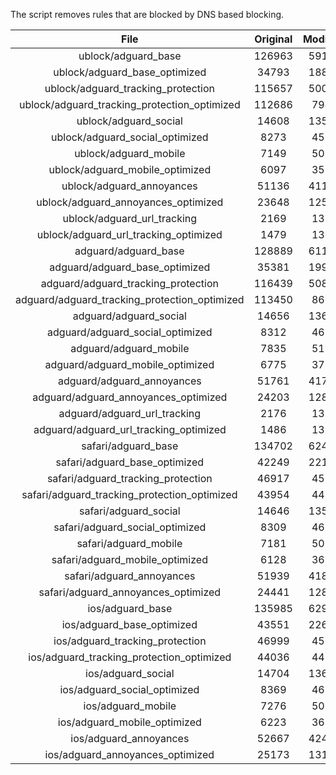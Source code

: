 The script removes rules that are blocked by DNS based blocking.


| File | Original | Modified |
|:----:|:-----:|:-----:|
| ublock/adguard_base | 126963 | 59198 |
| ublock/adguard_base_optimized | 34793 | 18897 |
| ublock/adguard_tracking_protection | 115657 | 50073 |
| ublock/adguard_tracking_protection_optimized | 112686 | 7942 |
| ublock/adguard_social | 14608 | 13555 |
| ublock/adguard_social_optimized | 8273 | 4591 |
| ublock/adguard_mobile | 7149 | 5017 |
| ublock/adguard_mobile_optimized | 6097 | 3580 |
| ublock/adguard_annoyances | 51136 | 41154 |
| ublock/adguard_annoyances_optimized | 23648 | 12513 |
| ublock/adguard_url_tracking | 2169 | 1320 |
| ublock/adguard_url_tracking_optimized | 1479 | 1317 |
| adguard/adguard_base | 128889 | 61194 |
| adguard/adguard_base_optimized | 35381 | 19915 |
| adguard/adguard_tracking_protection | 116439 | 50800 |
| adguard/adguard_tracking_protection_optimized | 113450 | 8656 |
| adguard/adguard_social | 14656 | 13610 |
| adguard/adguard_social_optimized | 8312 | 4634 |
| adguard/adguard_mobile | 7835 | 5197 |
| adguard/adguard_mobile_optimized | 6775 | 3753 |
| adguard/adguard_annoyances | 51761 | 41713 |
| adguard/adguard_annoyances_optimized | 24203 | 12810 |
| adguard/adguard_url_tracking | 2176 | 1327 |
| adguard/adguard_url_tracking_optimized | 1486 | 1324 |
| safari/adguard_base | 134702 | 62469 |
| safari/adguard_base_optimized | 42249 | 22193 |
| safari/adguard_tracking_protection | 46917 | 4561 |
| safari/adguard_tracking_protection_optimized | 43954 | 4417 |
| safari/adguard_social | 14646 | 13594 |
| safari/adguard_social_optimized | 8309 | 4621 |
| safari/adguard_mobile | 7181 | 5053 |
| safari/adguard_mobile_optimized | 6128 | 3610 |
| safari/adguard_annoyances | 51939 | 41815 |
| safari/adguard_annoyances_optimized | 24441 | 12889 |
| ios/adguard_base | 135985 | 62973 |
| ios/adguard_base_optimized | 43551 | 22696 |
| ios/adguard_tracking_protection | 46999 | 4569 |
| ios/adguard_tracking_protection_optimized | 44036 | 4425 |
| ios/adguard_social | 14704 | 13626 |
| ios/adguard_social_optimized | 8369 | 4635 |
| ios/adguard_mobile | 7276 | 5097 |
| ios/adguard_mobile_optimized | 6223 | 3651 |
| ios/adguard_annoyances | 52667 | 42438 |
| ios/adguard_annoyances_optimized | 25173 | 13197 |